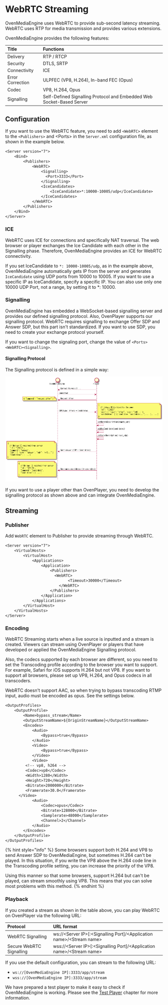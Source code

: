 # WebRTC Streaming

OvenMediaEngine uses WebRTC to provide sub-second latency streaming. WebRTC uses RTP for media transmission and provides various extensions.

OvenMediaEngine provides the following features:

| Title | Functions |
| :--- | :--- |
| Delivery | RTP / RTCP |
| Security | DTLS,  SRTP |
| Connectivity | ICE |
| Error Correction | ULPFEC \(VP8, H.264\), In-band FEC \(Opus\) |
| Codec | VP8, H.264, Opus |
| Signalling | Self-Defined Signalling Protocol and Embedded Web Socket-Based Server |

## Configuration

If you want to use the WebRTC feature, you need to add `<WebRTC>` element to the `<Publishers>` and &lt;Ports&gt; in the `Server.xml` configuration file, as shown in the example below.

```markup
<Server version="7">
	<Bind>
		<Publishers>
			<WebRTC>
				<Signalling>
				  <Port>3333</Port>
				</Signalling>
				<IceCandidates>
					<IceCandidate>*:10000-10005/udp</IceCandidate>
				</IceCandidates>
			</WebRTC>
		</Publishers>
	</Bind>
</Server>
```

### ICE

WebRTC uses ICE for connections and specifically NAT traversal. The web browser or player exchanges the Ice Candidate with each other in the Signalling phase. Therefore, OvenMediaEngine provides an ICE for WebRTC connectivity.

If you set IceCandidate to `*: 10000-10005/udp`, as in the example above, OvenMediaEngine automatically gets IP from the server and generates `IceCandidate` using UDP ports from 10000 to 10005. If you want to use a specific IP as IceCandidate, specify a specific IP. You can also use only one 10000 UDP Port, not a range, by setting it to \*: 10000.

### Signalling

OvenMediaEngine has embedded a WebSocket-based signalling server and provides our defined signalling protocol. Also, OvenPlayer supports our signalling protocol. WebRTC requires signalling to exchange Offer SDP and Answer SDP, but this part isn't standardized. If you want to use SDP, you need to create your exchange protocol yourself. 

If you want to change the signaling port, change the value of  `<Ports><WebRTC><Signalling>`.

#### Signalling Protocol

The Signalling protocol is defined in a simple way:

![](../.gitbook/assets/image%20%283%29.png)

If you want to use a player other than OvenPlayer, you need to develop the signalling protocol as shown above and can integrate OvenMediaEngine.

## Streaming

### Publisher

Add `WebRTC` element to Publisher to provide streaming through WebRTC. 

```markup
<Server version="7">
	<VirtualHosts>
		<VirtualHost>
			<Applications>
				<Application>
					<Publishers>
					  <WebRTC>
							<Timeout>30000</Timeout>
						</WebRTC>
					</Publishers>
				</Application>
			</Applications>
		</VirtualHost>
	</VirtualHosts>
</Server>
```

### Encoding

WebRTC Streaming starts when a live source is inputted and a stream is created. Viewers can stream using OvenPlayer or players that have developed or applied the OvenMediaEngine Signalling protocol.

Also, the codecs supported by each browser are different, so you need to set the Transcoding profile according to the browser you want to support. For example, Safari for iOS supports H.264 but not VP8. If you want to support all browsers, please set up VP8, H.264, and Opus codecs in all transcoders.

WebRTC doesn't support AAC, so when trying to bypass transcoding RTMP input, audio must be encoded as opus. See the settings below.

```markup
<OutputProfiles>
	<OutputProfile>
		<Name>bypass_stream</Name>
		<OutputStreamName>${OriginStreamName}</OutputStreamName>
		<Encodes>
			<Audio>
				<Bypass>true</Bypass>
			</Audio>
			<Video>
				<Bypass>true</Bypass>
			</Video>
			<Video>
         <!-- vp8, h264 -->
         <Codec>vp8</Codec>
         <Width>1280</Width>
         <Height>720</Height>
         <Bitrate>2000000</Bitrate>
         <Framerate>30.0</Framerate>
      </Video>
			<Audio>
				<Codec>opus</Codec>
				<Bitrate>128000</Bitrate>
				<Samplerate>48000</Samplerate>
				<Channel>2</Channel>
			</Audio>
		</Encodes>
	</OutputProfile>
</OutputProfiles>
```

{% hint style="info" %}
Some browsers support both H.264 and VP8 to send Answer SDP to OvenMediaEngine, but sometimes H.264 can't be played. In this situation, if you write the VP8 above the H.264 code line in the Transcoding profile setting, you can increase the priority of the VP8.

Using this manner so that some browsers, support H.264 but can't be played, can stream smoothly using VP8. This means that you can solve most problems with this method.
{% endhint %}

### Playback

If you created a stream as shown in the table above, you can play WebRTC on OvenPlayer via the following URL:

| Protocol | URL format |
| :--- | :--- |
| WebRTC Signalling | ws://&lt;Server IP&gt;\[:&lt;Signalling Port\]/&lt;Application name&gt;/&lt;Stream name&gt; |
| Secure WebRTC Signalling | wss://&lt;Server IP&gt;\[:&lt;Signalling Port\]/&lt;Application name&gt;/&lt;Stream name&gt; |

If you use the default configuration, you can stream to the following URL:

* `ws://[OvenMediaEngine IP]:3333/app/stream`
* `wss://[OvenMediaEngine IP]:3333/app/stream`

We have prepared a test player to make it easy to check if OvenMediaEngine is working. Please see the [Test Player](../test-player.md) chapter for more information.

